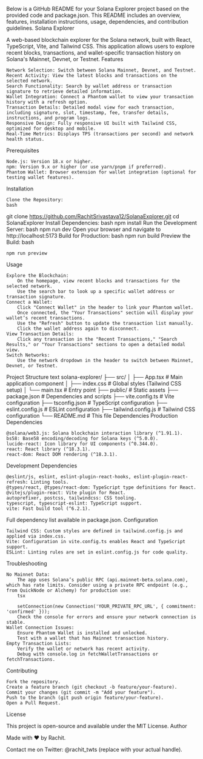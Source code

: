 Below is a GitHub README for your Solana Explorer project based on the provided code and package.json. This README includes an overview, features, installation instructions, usage, dependencies, and contribution guidelines.
Solana Explorer

A web-based blockchain explorer for the Solana network, built with React, TypeScript, Vite, and Tailwind CSS. This application allows users to explore recent blocks, transactions, and wallet-specific transaction history on Solana's Mainnet, Devnet, or Testnet.
Features

    Network Selection: Switch between Solana Mainnet, Devnet, and Testnet.
    Recent Activity: View the latest blocks and transactions on the selected network.
    Search Functionality: Search by wallet address or transaction signature to retrieve detailed information.
    Wallet Integration: Connect a Phantom wallet to view your transaction history with a refresh option.
    Transaction Details: Detailed modal view for each transaction, including signature, slot, timestamp, fee, transfer details, instructions, and program logs.
    Responsive Design: Fully responsive UI built with Tailwind CSS, optimized for desktop and mobile.
    Real-Time Metrics: Displays TPS (transactions per second) and network health status.

Prerequisites

    Node.js: Version 18.x or higher.
    npm: Version 9.x or higher (or use yarn/pnpm if preferred).
    Phantom Wallet: Browser extension for wallet integration (optional for testing wallet features).

Installation

    Clone the Repository:
    bash

git clone https://github.com/RachitSrivastava12/SolanaExplorer.git
cd SolanaExplorer
Install Dependencies:
bash
npm install
Run the Development Server:
bash
npm run dev
Open your browser and navigate to http://localhost:5173 
Build for Production:
bash
npm run build
Preview the Build:
bash

    npm run preview

Usage

    Explore the Blockchain:
        On the homepage, view recent blocks and transactions for the selected network.
        Use the search bar to look up a specific wallet address or transaction signature.
    Connect a Wallet:
        Click "Connect Wallet" in the header to link your Phantom wallet.
        Once connected, the "Your Transactions" section will display your wallet’s recent transactions.
        Use the "Refresh" button to update the transaction list manually.
        Click the wallet address again to disconnect.
    View Transaction Details:
        Click any transaction in the "Recent Transactions," "Search Results," or "Your Transactions" sections to open a detailed modal view.
    Switch Networks:
        Use the network dropdown in the header to switch between Mainnet, Devnet, or Testnet.

Project Structure
text
solana-explorer/
├── src/
│   ├── App.tsx          # Main application component
│   ├── index.css        # Global styles (Tailwind CSS setup)
│   └── main.tsx         # Entry point
├── public/              # Static assets
├── package.json         # Dependencies and scripts
├── vite.config.ts       # Vite configuration
├── tsconfig.json        # TypeScript configuration
├── eslint.config.js     # ESLint configuration
├── tailwind.config.js   # Tailwind CSS configuration
└── README.md            # This file
Dependencies
Production Dependencies

    @solana/web3.js: Solana blockchain interaction library (^1.91.1).
    bs58: Base58 encoding/decoding for Solana keys (^5.0.0).
    lucide-react: Icon library for UI components (^0.344.0).
    react: React library (^18.3.1).
    react-dom: React DOM rendering (^18.3.1).

Development Dependencies

    @eslint/js, eslint, eslint-plugin-react-hooks, eslint-plugin-react-refresh: Linting tools.
    @types/react, @types/react-dom: TypeScript type definitions for React.
    @vitejs/plugin-react: Vite plugin for React.
    autoprefixer, postcss, tailwindcss: CSS tooling.
    typescript, typescript-eslint: TypeScript support.
    vite: Fast build tool (^6.2.1).

Full dependency list available in package.json.
Configuration

    Tailwind CSS: Custom styles are defined in tailwind.config.js and applied via index.css.
    Vite: Configuration in vite.config.ts enables React and TypeScript support.
    ESLint: Linting rules are set in eslint.config.js for code quality.

Troubleshooting

    No Mainnet Data:
        The app uses Solana’s public RPC (api.mainnet-beta.solana.com), which has rate limits. Consider using a private RPC endpoint (e.g., from QuickNode or Alchemy) for production use:
        tsx

        setConnection(new Connection('YOUR_PRIVATE_RPC_URL', { commitment: 'confirmed' }));
        Check the console for errors and ensure your network connection is stable.
    Wallet Connection Issues:
        Ensure Phantom Wallet is installed and unlocked.
        Test with a wallet that has Mainnet transaction history.
    Empty Transaction Lists:
        Verify the wallet or network has recent activity.
        Debug with console.log in fetchWalletTransactions or fetchTransactions.

Contributing

    Fork the repository.
    Create a feature branch (git checkout -b feature/your-feature).
    Commit your changes (git commit -m "Add your feature").
    Push to the branch (git push origin feature/your-feature).
    Open a Pull Request.

License

This project is open-source and available under the MIT License.
Author

Made with ❤️ by Rachit.

Contact me on Twitter: @rachit_twts (replace with your actual handle).
